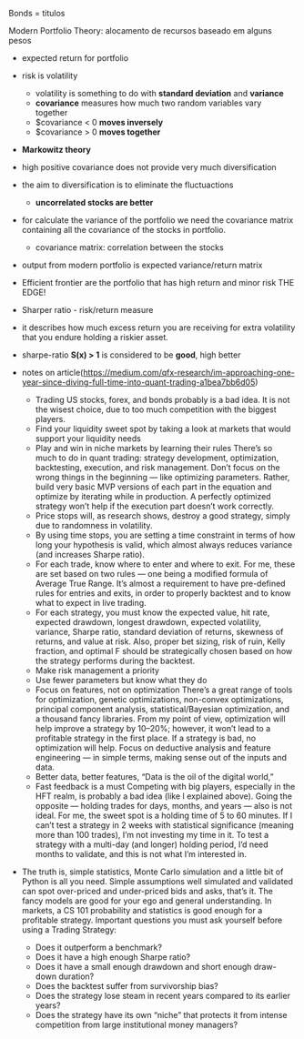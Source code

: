 Bonds = titulos

Modern Portfolio Theory: alocamento de recursos baseado em alguns pesos
 - expected return for portfolio
 - risk is volatility
     - volatility is something to do with **standard deviation** and **variance**
     - **covariance** measures how much two random variables vary together
      - $covariance < 0 **moves inversely**
      - $covariance > 0 **moves together**
      
 - **Markowitz theory**
  - high positive covariance does not provide very much diversification
  - the aim to diversification is to eliminate the fluctuactions
    - **uncorrelated stocks are better**
  - for calculate the variance  of the portfolio we need the covariance matrix containing all
    the covariance of the stocks in portfolio.
    - covariance matrix: correlation between the stocks
    
  - output from modern portfolio is expected variance/return matrix
   - Efficient frontier are the portfolio that has high return and minor risk THE EDGE!
   
  - Sharper ratio - risk/return measure
   - it describes how much excess return you are receiving for extra volatility that 
   you endure holding a riskier asset.
   - sharpe-ratio **S(x) > 1** is considered to be **good**, high better 
   
   
  - notes on article(https://medium.com/qfx-research/im-approaching-one-year-since-diving-full-time-into-quant-trading-a1bea7bb6d05)
    - Trading US stocks, forex, and bonds probably is a bad idea. It is not the wisest choice, due to too much competition with the biggest players. 
    - Find your liquidity sweet spot by taking a look at markets that would support your liquidity needs
    - Play and win in niche markets by learning their rules
    There’s so much to do in quant trading: strategy development, optimization, backtesting, execution, and risk management. Don’t focus on the wrong things in the beginning — like optimizing parameters. Rather, build very basic MVP versions of each part in the equation and optimize by iterating while in production. A perfectly optimized strategy won’t help if the execution part doesn’t work correctly.
    - Price stops will, as research shows, destroy a good strategy, simply due to randomness in volatility. 
    - By using time stops, you are setting a time constraint in terms of how long your hypothesis is valid, which almost always reduces variance (and increases Sharpe ratio).
    - For each trade, know where to enter and where to exit. For me, these are set based on two rules — one being a modified formula of Average True Range. It’s almost a requirement to have pre-defined rules for entries and exits, in order to properly backtest and to know what to expect in live trading.
    - For each strategy, you must know the expected value, hit rate, expected drawdown, longest drawdown, expected volatility, variance, Sharpe ratio, standard deviation of returns, skewness of returns, and value at risk. Also, proper bet sizing, risk of ruin, Kelly fraction, and optimal F should be strategically chosen based on how the strategy performs during the backtest.
    - Make risk management a priority
    - Use fewer parameters but know what they do
    - Focus on features, not on optimization
There’s a great range of tools for optimization, genetic optimizations, non-convex optimizations, principal component analysis, statistical/Bayesian optimization, and a thousand fancy libraries. From my point of view, optimization will help improve a strategy by 10–20%; however, it won’t lead to a profitable strategy in the first place. If a strategy is bad, no optimization will help. Focus on deductive analysis and feature engineering — in simple terms, making sense out of the inputs and data.
    - Better data, better features, “Data is the oil of the digital world,”
    - Fast feedback is a must
Competing with big players, especially in the HFT realm, is probably a bad idea (like I explained above). Going the opposite — holding trades for days, months, and years — also is not ideal. For me, the sweet spot is a holding time of 5 to 60 minutes. If I can’t test a strategy in 2 weeks with statistical significance (meaning more than 100 trades), I’m not investing my time in it. To test a strategy with a multi-day (and longer) holding period, I’d need months to validate, and this is not what I’m interested in.

- The truth is, simple statistics, Monte Carlo simulation and a little bit of Python is all you need. Simple assumptions well simulated and validated can spot over-priced and under-priced bids and asks, that’s it. The fancy models are good for your ego and general understanding. In markets, a CS 101 probability and statistics is good enough for a profitable strategy.
    Important questions you must ask yourself before using a Trading Strategy:
  - Does it outperform a benchmark?
  - Does it have a high enough Sharpe ratio?
  - Does it have a small enough drawdown and short enough draw-down duration?
  - Does the backtest suffer from survivorship bias?
  - Does the strategy lose steam in recent years compared to its earlier years?
  - Does the strategy have its own “niche” that protects it from intense competition from large institutional money managers?
   
